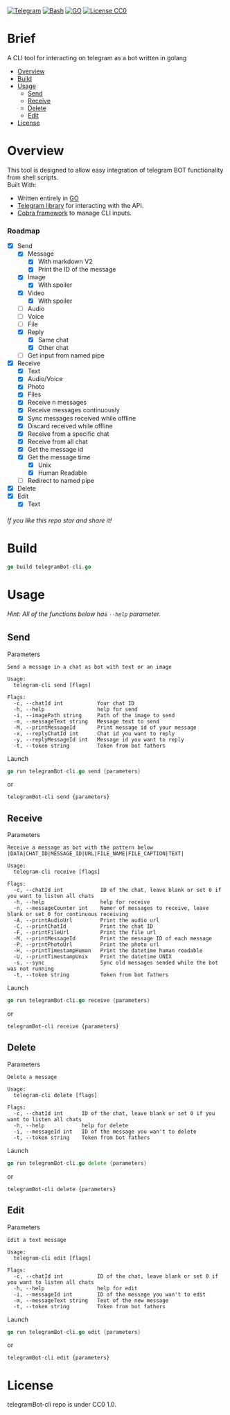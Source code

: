 [![Telegram][TELEGRAM_badge]][TELEGRAM_url] [![Bash][BASH_badge]][BASH_URL] [![GO][GO_badge]][GO_url] [![License CC0][LICENSE_badge]][LICENSE_url]
# Brief
A CLI tool for interacting on telegram as a bot written in golang

- [Overview](#overview)
- [Build](#build)
- [Usage](#usage)
  - [Send](#send)
  - [Receive](#receive)
  - [Delete](#delete)
  - [Edit](#edit)
- [License](#license)

# Overview
This tool is designed to allow easy integration of telegram BOT functionality from shell scripts. <br>
Built With:
* Written entirely in [GO][GO_url]
* [Telegram library](https://github.com/go-telegram/bot) for interacting with the API.
* [Cobra framework](https://github.com/spf13/cobra) to manage CLI inputs.
### Roadmap
- [x] Send
    - [x] Message
        - [x] With markdown V2
        - [x] Print the ID of the message
    - [x] Image
        - [x] With spoiler
    - [x] Video
        - [x] With spoiler
    - [ ] Audio
    - [ ] Voice
    - [ ] File
    - [x] Reply
        - [x] Same chat
        - [x] Other chat
    - [ ] Get input from named pipe
- [x] Receive
    - [x] Text
    - [x] Audio/Voice
    - [x] Photo
    - [x] Files
    - [x] Receive n messages
    - [x] Receive messages continuously
    - [x] Sync messages received while offline
    - [x] Discard received while offline
    - [x] Receive from a specific chat
    - [x] Receive from all chat
    - [x] Get the message id
    - [x] Get the message time
        - [x] Unix
        - [x] Human Readable
    - [ ] Redirect to named pipe
- [x] Delete
- [x] Edit
    - [x] Text
###### If you like this repo star and share it!
# Build
```go
go build telegramBot-cli.go
```
# Usage
###### Hint: All of the functions below has ```--help``` parameter.
## Send
Parameters
```
Send a message in a chat as bot with text or an image

Usage:
  telegram-cli send [flags]

Flags:
  -c, --chatId int           Your chat ID
  -h, --help                 help for send
  -i, --imagePath string     Path of the image to send
  -m, --messageText string   Message text to send
  -M, --printMessageId       Print message id of your message
  -x, --replyChatId int      Chat id you want to reply
  -y, --replyMessageId int   Message id you want to reply
  -t, --token string         Token from bot fathers
```
Launch
```go
go run telegramBot-cli.go send {parameters}
```
or
```shell
telegramBot-cli send {parameters}
```
## Receive
Parameters
```
Receive a message as bot with the pattern below
|DATA|CHAT_ID|MESSAGE_ID|URL|FILE_NAME|FILE_CAPTION|TEXT|

Usage:
  telegram-cli receive [flags]

Flags:
  -c, --chatId int            ID of the chat, leave blank or set 0 if you want to listen all chats
  -h, --help                  help for receive
  -n, --messageCounter int    Numer of messages to receive, leave blank or set 0 for continuous receiving
  -A, --printAudioUrl         Print the audio url
  -C, --printChatId           Print the chat ID
  -F, --printFileUrl          Print the file url
  -M, --printMessageId        Print the message ID of each message
  -P, --printPhotoUrl         Print the photo url
  -H, --printTimestampHuman   Print the datetime human readable
  -U, --printTimestampUnix    Print the datetime UNIX
  -s, --sync                  Sync old messages sended while the bot was not running
  -t, --token string          Token from bot fathers
```
Launch
```go
go run telegramBot-cli.go receive {parameters}
```
or
```shell
telegramBot-cli receive {parameters}
```
## Delete
Parameters
```
Delete a message

Usage:
  telegram-cli delete [flags]

Flags:
  -c, --chatId int      ID of the chat, leave blank or set 0 if you want to listen all chats
  -h, --help            help for delete
  -i, --messageId int   ID of the message you wan't to delete
  -t, --token string    Token from bot fathers
```
Launch
```go
go run telegramBot-cli.go delete {parameters}
```
or
```shell
telegramBot-cli delete {parameters}
```
## Edit
Parameters
```
Edit a text message

Usage:
  telegram-cli edit [flags]

Flags:
  -c, --chatId int           ID of the chat, leave blank or set 0 if you want to listen all chats
  -h, --help                 help for edit
  -i, --messageId int        ID of the message you wan't to edit
  -m, --messageText string   Text of the new message
  -t, --token string         Token from bot fathers
```
Launch
```go
go run telegramBot-cli.go edit {parameters}
```
or
```shell
telegramBot-cli edit {parameters}
```
# License
telegramBot-cli repo is under CC0 1.0.

[GO_badge]: https://img.shields.io/badge/Go-00ADD8?logo=Go&logoColor=white&style=for-the-badge
[GO_url]: https://go.dev 

[LICENSE_badge]: https://img.shields.io/npm/l/cc-md?color=blue&style=for-the-badge
[LICENSE_url]: https://creativecommons.org/public-domain/cc0/

[BASH_badge]: https://img.shields.io/badge/Bash-4EAA25?style=for-the-badge&logo=gnubash&logoColor=white
[BASH_URL]: https://wikipedia.org/wiki/Bash

[TELEGRAM_badge]: https://img.shields.io/badge/Telegram-2CA5E0?style=for-the-badge&logo=telegram&logoColor=white
[TELEGRAM_URL]: https://core.telegram.org/

